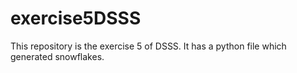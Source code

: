 # exercise5DSSS

This repository is the exercise 5 of DSSS.
It has a python file which generated snowflakes.
